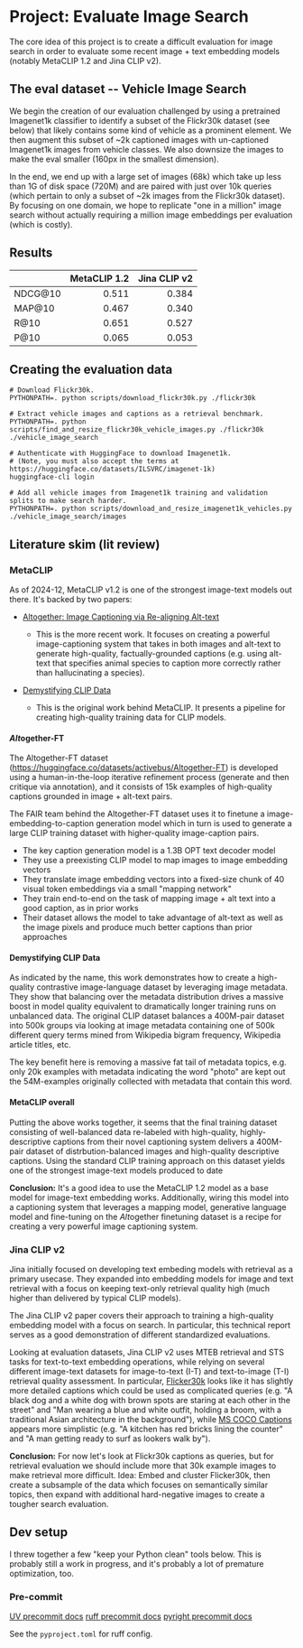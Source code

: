 # Project: Evaluate Image Search

The core idea of this project is to create a difficult evaluation for image search in order to evaluate some recent image + text embedding models (notably MetaCLIP 1.2 and Jina CLIP v2).

## The eval dataset -- Vehicle Image Search

We begin the creation of our evaluation challenged by using a pretrained Imagenet1k classifier to identify a subset of the Flickr30k dataset (see below) that likely contains some kind of vehicle as a prominent element. We then augment this subset of ~2k captioned images with un-captioned Imagenet1k images from vehicle classes. We also downsize the images to make the eval smaller (160px in the smallest dimension).

In the end, we end up with a large set of images (68k) which take up less than 1G of disk space (720M) and are paired with just over 10k queries (which pertain to only a subset of ~2k images from the Flickr30k dataset). By focusing on one domain, we hope to replicate "one in a million" image search without actually requiring a million image embeddings per evaluation (which is costly).

## Results

|         |   MetaCLIP 1.2 |   Jina CLIP v2 |
|:--------|---------------:|---------------:|
| NDCG@10 |          0.511 |          0.384 |
| MAP@10  |          0.467 |          0.340 |
| R@10    |          0.651 |          0.527 |
| P@10    |          0.065 |          0.053 |

## Creating the evaluation data

```shell
# Download Flickr30k.
PYTHONPATH=. python scripts/download_flickr30k.py ./flickr30k

# Extract vehicle images and captions as a retrieval benchmark.
PYTHONPATH=. python scripts/find_and_resize_flickr30k_vehicle_images.py ./flickr30k ./vehicle_image_search

# Authenticate with HuggingFace to download Imagenet1k.
# (Note, you must also accept the terms at https://huggingface.co/datasets/ILSVRC/imagenet-1k)
huggingface-cli login

# Add all vehicle images from Imagenet1k training and validation splits to make search harder.
PYTHONPATH=. python scripts/download_and_resize_imagenet1k_vehicles.py ./vehicle_image_search/images
```


## Literature skim (lit review)


### MetaCLIP

As of 2024-12, MetaCLIP v1.2 is one of the strongest image-text models out there. It's backed by two papers:

- [Altogether: Image Captioning via Re-aligning Alt-text](https://arxiv.org/abs/2410.17251)
  - This is the more recent work. It focuses on creating a powerful image-captioning system that takes in both images and alt-text to generate high-quality, factually-grounded captions (e.g. using alt-text that specifies animal species to caption more correctly rather than hallucinating a species).

- [Demystifying CLIP Data](https://arxiv.org/abs/2309.16671)
  - This is the original work behind MetaCLIP. It presents a pipeline for creating high-quality training data for CLIP models.


#### *Alt*ogether-FT

The Altogether-FT dataset (https://huggingface.co/datasets/activebus/Altogether-FT) is developed using a human-in-the-loop iterative refinement process (generate and then critique via annotation), and it consists of 15k examples of high-quality captions grounded in image + alt-text pairs.

The FAIR team behind the Altogether-FT dataset uses it to finetune a image-embedding-to-caption generation model which in turn is used to generate a large CLIP training dataset with higher-quality image-caption pairs.
- The key caption generation model is a 1.3B OPT text decoder model
- They use a preexisting CLIP model to map images to image embedding vectors
- They translate image embedding vectors into a fixed-size chunk of 40 visual token embeddings via a small "mapping network"
- They train end-to-end on the task of mapping image + alt text into a good caption, as in prior works
- Their dataset allows the model to take advantage of alt-text as well as the image pixels and produce much better captions than prior approaches

#### Demystifying CLIP Data

As indicated by the name, this work demonstrates how to create a high-quality contrastive image-language dataset by leveraging image metadata. They show that balancing over the metadata distribution drives a massive boost in model quality equivalent to dramatically longer training runs on unbalanced data. The original CLIP dataset balances a 400M-pair dataset into 500k groups via looking at image metadata containing one of 500k different query terms mined from Wikipedia bigram frequency, Wikipedia article titles, etc.

The key benefit here is removing a massive fat tail of metadata topics, e.g. only 20k examples with metadata indicating the word "photo" are kept out the 54M-examples originally collected with metadata that contain this word.


#### MetaCLIP overall

Putting the above works together, it seems that the final training dataset consisting of well-balanced data re-labeled with high-quality, highly-descriptive captions from their novel captioning system delivers a 400M-pair dataset of distrbution-balanced images and high-quality descriptive captions. Using the standard CLIP training approach on this dataset yields one of the strongest image-text models produced to date

**Conclusion:** It's a good idea to use the MetaCLIP 1.2 model as a base model for image-text embedding works. Additionally, wiring this model into a captioning system that leverages a mapping model, generative language model and fine-tuning on the *Alt*ogether finetuning dataset is a recipe for creating a very powerful image captioning system.

### Jina CLIP v2

Jina initially focused on developing text embeding models with retrieval as a primary usecase. They expanded into embedding models for image and text retrieval with a focus on keeping text-only retrieval quality high (much higher than delivered by typical CLIP models).

The Jina CLIP v2 paper covers their approach to training a high-quality embedding model with a focus on search. In particular, this technical report serves as a good demonstration of different standardized evaluations.

Looking at evaluation datasets, Jina CLIP v2 uses MTEB retrieval and STS tasks for text-to-text embedding operations, while relying on several different image-text datasets for image-to-text (I-T) and text-to-image (T-I) retrieval quality assessment. In particular, [Flicker30k](https://huggingface.co/datasets/nlphuji/flickr30k?row=12) looks like it has slightly more detailed captions which could be used as complicated queries (e.g. "A black dog and a white dog with brown spots are staring at each other in the street" and "Man wearing a blue and white outfit, holding a broom, with a traditional Asian architecture in the background"), while [MS COCO Captions](https://huggingface.co/datasets/sentence-transformers/coco-captions?row=47) appears more simplistic (e.g. "A kitchen has red bricks lining the counter" and "A man getting ready to surf as lookers walk by"). 

**Conclusion:** For now let's look at Flickr30k captions as queries, but for retrieval evaluation we should include more that 30k example images to make retrieval more difficult. Idea: Embed and cluster Flicker30k, then create a subsample of the data which focuses on semantically similar topics, then expand with additional hard-negative images to create a tougher search evaluation.

## Dev setup

I threw together a few "keep your Python clean" tools below. This is probably still a work in progress, and it's probably a lot of premature optimization, too.

###  Pre-commit

[UV precommit docs](https://docs.astral.sh/uv/guides/integration/pre-commit/)
[ruff precommit docs](https://github.com/astral-sh/ruff-pre-commit)
[pyright precommit docs](https://github.com/RobertCraigie/pyright-python?tab=readme-ov-file#pre-commit)

See the `pyproject.toml` for ruff config.
